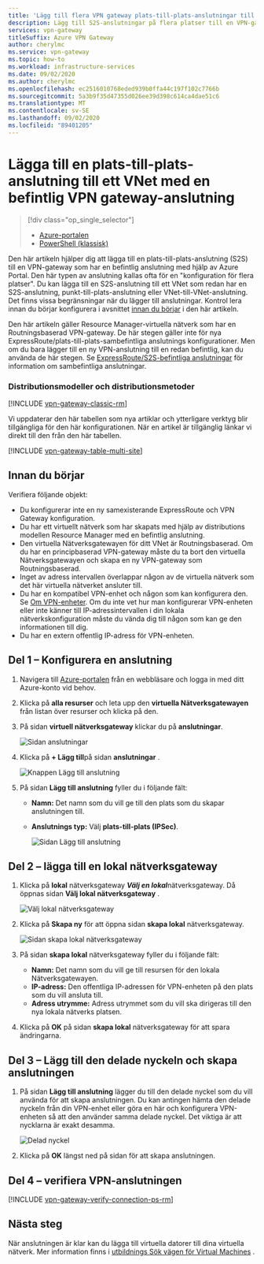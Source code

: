 ```yaml
---
title: 'Lägg till flera VPN gateway plats-till-plats-anslutningar till ett VNet: Azure Portal'
description: Lägg till S2S-anslutningar på flera platser till en VPN-gateway som har en befintlig anslutning
services: vpn-gateway
titleSuffix: Azure VPN Gateway
author: cherylmc
ms.service: vpn-gateway
ms.topic: how-to
ms.workload: infrastructure-services
ms.date: 09/02/2020
ms.author: cherylmc
ms.openlocfilehash: ec2516010768eded939b0ffa44c197f102c7766b
ms.sourcegitcommit: 5a3b9f35d47355d026ee39d398c614ca4dae51c6
ms.translationtype: MT
ms.contentlocale: sv-SE
ms.lasthandoff: 09/02/2020
ms.locfileid: "89401205"
---
```

# <a name="add-a-site-to-site-connection-to-a-vnet-with-an-existing-vpn-gateway-connection"></a>Lägga till en plats-till-plats-anslutning till ett VNet med en befintlig VPN gateway-anslutning

> [!div class="op_single_selector"]
> * [Azure-portalen](vpn-gateway-howto-multi-site-to-site-resource-manager-portal.md)
> * [PowerShell (klassisk)](vpn-gateway-multi-site.md)
>
> 

Den här artikeln hjälper dig att lägga till en plats-till-plats-anslutning (S2S) till en VPN-gateway som har en befintlig anslutning med hjälp av Azure Portal. Den här typen av anslutning kallas ofta för en "konfiguration för flera platser". Du kan lägga till en S2S-anslutning till ett VNet som redan har en S2S-anslutning, punkt-till-plats-anslutning eller VNet-till-VNet-anslutning. Det finns vissa begränsningar när du lägger till anslutningar. Kontrol lera innan du börjar konfigurera i avsnittet [innan du börjar](#before) i den här artikeln. 

Den här artikeln gäller Resource Manager-virtuella nätverk som har en Routningsbaserad VPN-gateway. De här stegen gäller inte för nya ExpressRoute/plats-till-plats-sambefintliga anslutnings konfigurationer. Men om du bara lägger till en ny VPN-anslutning till en redan befintlig, kan du använda de här stegen. Se [ExpressRoute/S2S-befintliga anslutningar](../expressroute/expressroute-howto-coexist-resource-manager.md) för information om sambefintliga anslutningar.

### <a name="deployment-models-and-methods"></a>Distributionsmodeller och distributionsmetoder
[!INCLUDE [vpn-gateway-classic-rm](../../includes/vpn-gateway-classic-rm-include.md)]

Vi uppdaterar den här tabellen som nya artiklar och ytterligare verktyg blir tillgängliga för den här konfigurationen. När en artikel är tillgänglig länkar vi direkt till den från den här tabellen.

[!INCLUDE [vpn-gateway-table-multi-site](../../includes/vpn-gateway-table-multisite-include.md)]

## <a name="before-you-begin"></a><a name="before"></a>Innan du börjar
Verifiera följande objekt:

* Du konfigurerar inte en ny samexisterande ExpressRoute och VPN Gateway konfiguration.
* Du har ett virtuellt nätverk som har skapats med hjälp av distributions modellen Resource Manager med en befintlig anslutning.
* Den virtuella Nätverksgatewayen för ditt VNet är Routningsbaserad. Om du har en principbaserad VPN-gateway måste du ta bort den virtuella Nätverksgatewayen och skapa en ny VPN-gateway som Routningsbaserad.
* Inget av adress intervallen överlappar någon av de virtuella nätverk som det här virtuella nätverket ansluter till.
* Du har en kompatibel VPN-enhet och någon som kan konfigurera den. Se [Om VPN-enheter](vpn-gateway-about-vpn-devices.md). Om du inte vet hur man konfigurerar VPN-enheten eller inte känner till IP-adressintervallen i din lokala nätverkskonfiguration måste du vända dig till någon som kan ge den informationen till dig.
* Du har en extern offentlig IP-adress för VPN-enheten.

## <a name="part-1---configure-a-connection"></a><a name="part1"></a>Del 1 – Konfigurera en anslutning
1. Navigera till [Azure-portalen](https://portal.azure.com) från en webbläsare och logga in med ditt Azure-konto vid behov.
2. Klicka på **alla resurser** och leta upp den **virtuella Nätverksgatewayen** från listan över resurser och klicka på den.
3. På sidan **virtuell nätverksgateway** klickar du på **anslutningar**.
   
    ![Sidan anslutningar](./media/vpn-gateway-howto-multi-site-to-site-resource-manager-portal/connectionsblade.png "Sidan anslutningar")<br>
4. Klicka på **+ Lägg till**på sidan **anslutningar** .
   
    ![Knappen Lägg till anslutning](./media/vpn-gateway-howto-multi-site-to-site-resource-manager-portal/addbutton.png "Knappen Lägg till anslutning")<br>
5. På sidan **Lägg till anslutning** fyller du i följande fält:
   
   * **Namn:** Det namn som du vill ge till den plats som du skapar anslutningen till.
   * **Anslutnings typ:** Välj **plats-till-plats (IPSec)**.
     
     ![Sidan Lägg till anslutning](./media/vpn-gateway-howto-multi-site-to-site-resource-manager-portal/addconnectionblade.png "Sidan Lägg till anslutning")<br>

## <a name="part-2---add-a-local-network-gateway"></a><a name="part2"></a>Del 2 – lägga till en lokal nätverksgateway
1. Klicka på **lokal** nätverksgateway ***Välj en lokal***nätverksgateway. Då öppnas sidan **Välj lokal nätverksgateway** .
   
    ![Välj lokal nätverksgateway](./media/vpn-gateway-howto-multi-site-to-site-resource-manager-portal/chooselng.png "Välj lokal nätverksgateway")<br>
2. Klicka på **Skapa ny** för att öppna sidan **skapa lokal** nätverksgateway.
   
    ![Sidan skapa lokal nätverksgateway](./media/vpn-gateway-howto-multi-site-to-site-resource-manager-portal/createlngblade.png "Skapa lokal nätverksgateway")<br>
3. På sidan **skapa lokal** nätverksgateway fyller du i följande fält:
   
   * **Namn:** Det namn som du vill ge till resursen för den lokala Nätverksgatewayen.
   * **IP-adress:** Den offentliga IP-adressen för VPN-enheten på den plats som du vill ansluta till.
   * **Adress utrymme:** Adress utrymmet som du vill ska dirigeras till den nya lokala nätverks platsen.
4. Klicka på **OK** på sidan **skapa lokal** nätverksgateway för att spara ändringarna.

## <a name="part-3---add-the-shared-key-and-create-the-connection"></a><a name="part3"></a>Del 3 – Lägg till den delade nyckeln och skapa anslutningen
1. På sidan **Lägg till anslutning** lägger du till den delade nyckel som du vill använda för att skapa anslutningen. Du kan antingen hämta den delade nyckeln från din VPN-enhet eller göra en här och konfigurera VPN-enheten så att den använder samma delade nyckel. Det viktiga är att nycklarna är exakt desamma.
   
    ![Delad nyckel](./media/vpn-gateway-howto-multi-site-to-site-resource-manager-portal/sharedkey.png "Delad nyckel")<br>
2. Klicka på **OK** längst ned på sidan för att skapa anslutningen.

## <a name="part-4---verify-the-vpn-connection"></a><a name="part4"></a>Del 4 – verifiera VPN-anslutningen


[!INCLUDE [vpn-gateway-verify-connection-ps-rm](../../includes/vpn-gateway-verify-connection-ps-rm-include.md)]

## <a name="next-steps"></a>Nästa steg

När anslutningen är klar kan du lägga till virtuella datorer till dina virtuella nätverk. Mer information finns i [utbildnings Sök vägen för Virtual Machines](/learn/paths/deploy-a-website-with-azure-virtual-machines/) .
